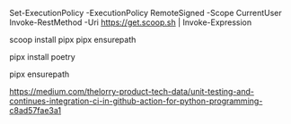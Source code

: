Set-ExecutionPolicy -ExecutionPolicy RemoteSigned -Scope CurrentUser
Invoke-RestMethod -Uri https://get.scoop.sh | Invoke-Expression

scoop install pipx
pipx ensurepath

pipx install poetry

pipx ensurepath


https://medium.com/thelorry-product-tech-data/unit-testing-and-continues-integration-ci-in-github-action-for-python-programming-c8ad57fae3a1